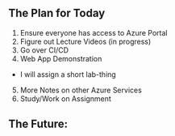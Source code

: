 ## The Plan for Today
1. Ensure everyone has access to Azure Portal
2. Figure out Lecture Videos (in progress)
3. Go over CI/CD
4. Web App Demonstration
  - I will assign a short lab-thing
5. More Notes on other Azure Services
6. Study/Work on Assignment

## The Future:

